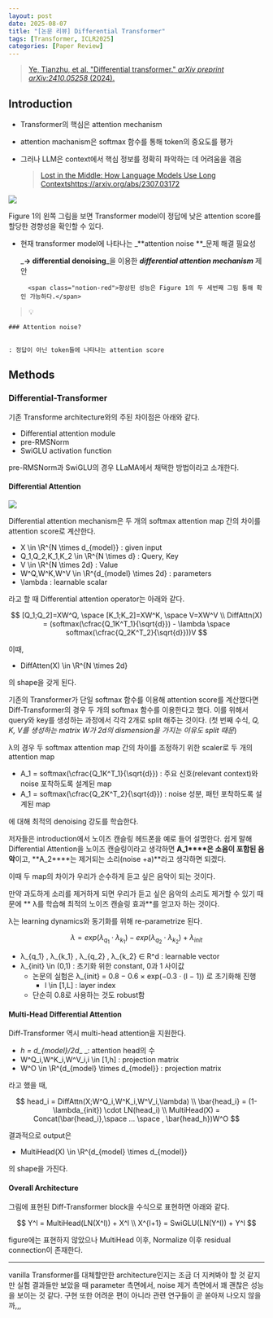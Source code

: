 ```yaml
---
layout: post
date: 2025-08-07
title: "[논문 리뷰] Differential Transformer"
tags: [Transformer, ICLR2025]
categories: [Paper Review]
---
```


> [Ye, Tianzhu, et al. "Differential transformer." ](https://arxiv.org/abs/2410.05258)[_arXiv preprint arXiv:2410.05258_](https://arxiv.org/abs/2410.05258)[ (2024).](https://arxiv.org/abs/2410.05258)



## Introduction

- Transformer의 핵심은 attention mechanism
- attention machanism은 softmax 함수를 통해 token의 중요도를 평가
- 그러나 LLM은 context에서 핵심 정보를 정확히 파악하는 데 어려움을 겪음

	> [Lost in the Middle: How Language Models Use Long Contextshttps://arxiv.org/abs/2307.03172](https://arxiv.org/abs/2307.03172)


![](https://prod-files-secure.s3.us-west-2.amazonaws.com/542b861c-36a8-4051-84e5-8804b6728dba/9083ea56-691a-4752-ae26-47f403431ac8/image.png?X-Amz-Algorithm=AWS4-HMAC-SHA256&X-Amz-Content-Sha256=UNSIGNED-PAYLOAD&X-Amz-Credential=ASIAZI2LB466W3J7MPR7%2F20250823%2Fus-west-2%2Fs3%2Faws4_request&X-Amz-Date=20250823T190044Z&X-Amz-Expires=3600&X-Amz-Security-Token=IQoJb3JpZ2luX2VjENr%2F%2F%2F%2F%2F%2F%2F%2F%2F%2FwEaCXVzLXdlc3QtMiJGMEQCICxQzWXiIDcCUez8aowcNKzmdJL5HDXGFHagXFc5EJhbAiAYRbqu6xJRMhHY93m5oXIIJrrqOsIELFSnSKRdhOWXaSr%2FAwgzEAAaDDYzNzQyMzE4MzgwNSIMNTwj%2FWfM5IqOr9hIKtwDTo7VaTnivCtWfKE%2B5Wm3yX3NX%2BTr%2BKIqcRz%2F5rDHZjAASjUAvKqcrw%2BQT3Mv6q%2BKEVbTCxykzXll1GkiaMDWKbh0H%2FsSpMW0r50N25h3xmnW2hSo9kCCPzA9Dli28PuR2pF%2F9684q2cA8HuYlrmiXGVQ6RhrnUtSCztjguv0AZ%2Fb1Q0%2FIXQQcq7okiPa5GovsE69YU0v6kCRbMy7dgGOuCW2E853CFHUdsOfFldrPUa0%2BQFRqlNsYKYH%2BOAdRAeNfOZoIGtsD3CPP3inktiK4iC%2FjcMlw9itSha26pNtVOtNp8kCvaSRVnhMaoZNGYUpaNfz8kzvUYtxaefP5%2BEVuyu89k3epMtN1Swq3S4A6%2BgtgLdiTrvb2blKYgoQQsmeeh8EDsxcuQpND%2FIFO68WxZ14mefJDg7wV2v1ZjnI1jZAIPHN5UvBX4QEkSwQOHMpTnjIJAxMnjdv7lLxzM1PYCPguBuIYpbfnwrBhRo%2FleixAxPAccKvGNooMML01Xz%2FV6LCJdO%2BLMPBrn80sN8cqAIc6zrPM06CHM4rzP8TYOE87XQXiXLDK5RN5Sctg4XcdZSSUIIrb2mB5OB42GoC0QVj%2FMuB%2BfmixLlDPMEE%2BdHD%2FOCNMrogKbnzjP8ww4aoxQY6pgExKAQZ68BLfpwlgwembHVrah3L8Ead33fO2TgP26LNKTZgqXyP1kuC8I75XQG4HB06oGX9WbJh0y9hMJQJEq1rbETFeKcLg07u%2BJDV%2BbxcpivTcFUVTzlBdF9T584GhN%2FUkY8mJrqC0fRqBwddzCEeclm9KSnv7ejhMGbXe%2Bfg%2BcGO8di0IexVL%2F%2FxLQzicqkALBXoEW23PbQriKw7HPILVwbrov6O&X-Amz-Signature=d9149f68c22973b8295f5c136d1d213f8c62a1b44fe0fcc2a1f37b8eec2687c5&X-Amz-SignedHeaders=host&x-amz-checksum-mode=ENABLED&x-id=GetObject)


Figure 1의 왼쪽 그림을 보면 Transformer model이 정답에 낮은 attention score를 할당한 경향성을 확인할 수 있다.

- 현재 transformer model에 나타나는 _**attention noise **_문제 해결 필요성

	_**→ differential denoising**_을 이용한 _**differential attention mechanism**_ 제안


		<span class="notion-red">향상된 성능은 Figure 1의 두 세번째 그림 통해 확인 가능하다.</span>


> 💡 


	### Attention noise?


	: 정답이 아닌 token들에 나타나는 attention score



## Methods



### Differential-Transformer


기존 Transforme architecture와의 주된 차이점은 아래와 같다.

- Differential attention module
- pre-RMSNorm
- SwiGLU activation function

pre-RMSNorm과 SwiGLU의 경우 LLaMA에서 채택한 방법이라고 소개한다.



#### Differential Attention


![](https://prod-files-secure.s3.us-west-2.amazonaws.com/542b861c-36a8-4051-84e5-8804b6728dba/116d70b2-1963-4810-9167-f4c7d8a06e8f/image.png?X-Amz-Algorithm=AWS4-HMAC-SHA256&X-Amz-Content-Sha256=UNSIGNED-PAYLOAD&X-Amz-Credential=ASIAZI2LB466W3J7MPR7%2F20250823%2Fus-west-2%2Fs3%2Faws4_request&X-Amz-Date=20250823T190044Z&X-Amz-Expires=3600&X-Amz-Security-Token=IQoJb3JpZ2luX2VjENr%2F%2F%2F%2F%2F%2F%2F%2F%2F%2FwEaCXVzLXdlc3QtMiJGMEQCICxQzWXiIDcCUez8aowcNKzmdJL5HDXGFHagXFc5EJhbAiAYRbqu6xJRMhHY93m5oXIIJrrqOsIELFSnSKRdhOWXaSr%2FAwgzEAAaDDYzNzQyMzE4MzgwNSIMNTwj%2FWfM5IqOr9hIKtwDTo7VaTnivCtWfKE%2B5Wm3yX3NX%2BTr%2BKIqcRz%2F5rDHZjAASjUAvKqcrw%2BQT3Mv6q%2BKEVbTCxykzXll1GkiaMDWKbh0H%2FsSpMW0r50N25h3xmnW2hSo9kCCPzA9Dli28PuR2pF%2F9684q2cA8HuYlrmiXGVQ6RhrnUtSCztjguv0AZ%2Fb1Q0%2FIXQQcq7okiPa5GovsE69YU0v6kCRbMy7dgGOuCW2E853CFHUdsOfFldrPUa0%2BQFRqlNsYKYH%2BOAdRAeNfOZoIGtsD3CPP3inktiK4iC%2FjcMlw9itSha26pNtVOtNp8kCvaSRVnhMaoZNGYUpaNfz8kzvUYtxaefP5%2BEVuyu89k3epMtN1Swq3S4A6%2BgtgLdiTrvb2blKYgoQQsmeeh8EDsxcuQpND%2FIFO68WxZ14mefJDg7wV2v1ZjnI1jZAIPHN5UvBX4QEkSwQOHMpTnjIJAxMnjdv7lLxzM1PYCPguBuIYpbfnwrBhRo%2FleixAxPAccKvGNooMML01Xz%2FV6LCJdO%2BLMPBrn80sN8cqAIc6zrPM06CHM4rzP8TYOE87XQXiXLDK5RN5Sctg4XcdZSSUIIrb2mB5OB42GoC0QVj%2FMuB%2BfmixLlDPMEE%2BdHD%2FOCNMrogKbnzjP8ww4aoxQY6pgExKAQZ68BLfpwlgwembHVrah3L8Ead33fO2TgP26LNKTZgqXyP1kuC8I75XQG4HB06oGX9WbJh0y9hMJQJEq1rbETFeKcLg07u%2BJDV%2BbxcpivTcFUVTzlBdF9T584GhN%2FUkY8mJrqC0fRqBwddzCEeclm9KSnv7ejhMGbXe%2Bfg%2BcGO8di0IexVL%2F%2FxLQzicqkALBXoEW23PbQriKw7HPILVwbrov6O&X-Amz-Signature=edff46d5d25bee4c228f30f754cf4c369c15ec91dc37c6308a1e3b271b44a45f&X-Amz-SignedHeaders=host&x-amz-checksum-mode=ENABLED&x-id=GetObject)


Differential attention mechanism은 두 개의 softmax attention map 간의 차이를 attention score로 계산한다.

- X \in \R^{N \times d\_{model}} : given input
- Q\_1,Q\_2,K\_1,K\_2 \in \R^{N \times d} : Query, Key
- V \in \R^{N \times 2d} : Value
- W^Q,W^K,W^V \in \R^{d\_{model} \times 2d} : parameters
- \lambda : learnable scalar

라고 할 때 Differential attention operator는 아래와 같다.


$$
[Q_1;Q_2]=XW^Q, \space [K_1;K_2]=XW^K, \space V=XW^V \\
DiffAttn(X) = (softmax(\cfrac{Q_1K^T_1}{\sqrt{d}}) - \lambda \space softmax(\cfrac{Q_2K^T_2}{\sqrt{d}}))V
$$


이때,

- DiffAtten(X) \in \R^{N \times 2d}

의 shape을 갖게 된다.


기존의 Transformer가 단일 softmax 함수를 이용해 attention score를 계산했다면 Diff-Transformer의 경우 두 개의 softmax 함수를 이용한다고 했다. 이를 위해서 query와 key를 생성하는 과정에서 각각 2개로 split 해주는 것이다. <span class="notion-red">(첫 번째 수식, </span><span class="notion-red">_Q, K, V를 생성하는 matrix W가 2d의 dismension을 가지는 이유도 split 때문_</span><span class="notion-red">)</span>


 λ의 경우 두 softmax attention map 간의 차이를 조정하기 위한 scaler로 두 개의 attention map

- A\_1 = softmax(\cfrac{Q\_1K^T\_1}{\sqrt{d}}) : 주요 신호(relevant context)와 noise 포착하도록 설계된 map
- A\_1 = softmax(\cfrac{Q\_2K^T\_2}{\sqrt{d}}) : noise 성분, 패턴 포착하도록 설계된 map 

에 대해 최적의 denoising 강도를 학습한다.


저자들은 introduction에서 노이즈 캔슬링 헤드폰을 예로 들어 설명한다. 쉽게 말해 Differential Attention을 노이즈 캔슬링이라고 생각하면 **A\_1****은 소음이 포함된 음악**이고, **A\_2****는 제거되는 소리(noise +a)**라고 생각하면 되겠다. 


이때 두 map의 차이가 우리가 순수하게 듣고 싶은 음악이 되는 것이다. 


만약 과도하게 소리를 제거하게 되면 우리가 듣고 싶은 음악의 소리도 제거할 수 있기 때문에 ** λ를 학습해 최적의 노이즈 캔슬링 효과**를 얻고자 하는 것이다.


λ는 learning dynamics와 동기화를 위해 re-parametrize 된다.


$$
\lambda = exp(\lambda_{q_1} \cdot \lambda_{k_1}) - exp(\lambda_{q_2} \cdot \lambda_{k_2}) + \lambda_{init}
$$

- λ\_{q\_1} , λ\_{k\_1} , λ\_{q\_2} , λ\_{k\_2} ∈ R^d : learnable vector
- λ\_{init} \in (0,1) : 초기화 위한 constant, 0과 1 사이값
	- 논문의 실험은 λ\_{init} = 0.8 − 0.6 × exp(−0.3 · (l − 1)) 로 초기화해 진행
		- l \in [1,L] : layer index
	- 단순히 0.8로 사용하는 것도 robust함


#### **Multi-Head Differential Attention**


Diff-Transformer 역시 multi-head attention을 지원한다.

- _h = d\_{model}/2d__ _: attention head의 수
- W^Q\_i,W^K\_i,W^V\_i,i \in [1,h] : projection matrix
- W^O \in \R^{d\_{model} \times d\_{model}} : projection matrix

라고 했을 때,


$$
head_i = DiffAttn(X;W^Q_i,W^K_i,W^V_i,\lambda) \\
\bar{head_i} = (1-\lambda_{init}) \cdot LN(head_i) \\
MultiHead(X) = Concat(\bar{head_i},\space ... \space , \bar{head_h})W^O
$$


결과적으로 output은

- MultiHead(X) \in \R^{d\_{model} \times d\_{model}}

의 shape을 가진다.



#### Overall Architecture


그림에 표현된 Diff-Transformer block을 수식으로 표현하면 아래와 같다.


$$
Y^l = MultiHead(LN(X^l)) + X^l \\
X^{l+1} = SwiGLU(LN(Y^l)) + Y^l
$$


figure에는 표현하지 않았으나 MultiHead 이후, Normalize 이후 residual connection이 존재한다.


---


vanilla Transformer를 대체할만한 architecture인지는 조금 더 지켜봐야 할 것 같지만 실험 결과들만 보았을 때 parameter 측면에서, noise 제거 측면에서 꽤 괜찮은 성능을 보이는 것 같다. 구현 또한 어려운 편이 아니라 관련 연구들이 곧 쏟아져 나오지 않을까,,,

